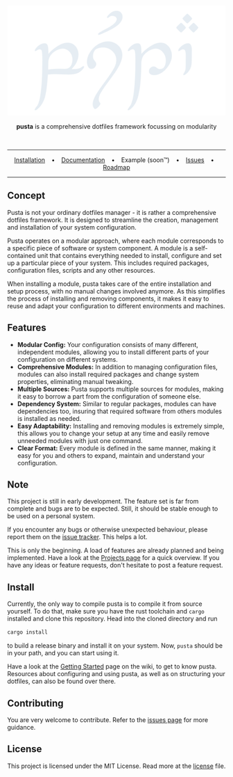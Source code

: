 <div align="center">
  <picture>
    <source media="(prefers-color-scheme: dark)" srcset="assets/title-dark.svg">
    <source media="(prefers-color-scheme: light)" srcset="assets/title-light.svg">
    <img alt="pusta transcribed in tengwar" src="assets/title-dark.svg">
  </picture>

  <br>

  **pusta** is a comprehensive dotfiles framework focussing on modularity

  <br>

  ---
  
  [Installation](#install) &ensp; • &ensp; [Documentation](../../wiki) &ensp; • &ensp; Example (soon™)  &ensp; • &ensp; [Issues](../../issues) &ensp; • &ensp; [Roadmap](../../../../users/VirtCode/projects/2)

  ---
</div>

## Concept
Pusta is not your ordinary dotfiles manager - it is rather a comprehensive dotfiles framework. It is designed to streamline the creation, management and installation of your system configuration.

Pusta operates on a modular approach, where each module corresponds to a specific piece of software or system component. A module is a self-contained unit that contains everything needed to install, configure and set up a particular piece of your system. This includes required packages, configuration files, scripts and any other resources.

When installing a module, pusta takes care of the entire installation and setup process, with no manual changes involved anymore. As this simplifies the process of installing and removing components, it makes it easy to reuse and adapt your configuration to different environments and machines. 

## Features
- **Modular Config:** Your configuration consists of many different, independent modules, allowing you to install different parts of your configuration on different systems. 
- **Comprehensive Modules:** In addition to managing configuration files, modules can also install required packages and change system properties, eliminating manual tweaking.
- **Multiple Sources:** Pusta supports multiple sources for modules, making it easy to borrow a part from the configuration of someone else.
- **Dependency System:** Similar to regular packages, modules can have dependencies too, insuring that required software from others modules is installed as needed.
- **Easy Adaptability:** Installing and removing modules is extremely simple, this allows you to change your setup at any time and easily remove unneeded modules with just one command.
- **Clear Format:** Every module is defined in the same manner, making it easy for you and others to expand, maintain and understand your configuration.

## Note
This project is still in early development. The feature set is far from complete and bugs are to be expected. Still, it should be stable enough to be used on a personal system.

If you encounter any bugs or otherwise unexpected behaviour, please report them on the [issue tracker](../../issues). This helps a lot.

This is only the beginning. A load of features are already planned and being implemented. Have a look at the [Projects page](../../../../users/VirtCode/projects/2) for a quick overview. If you have any ideas or feature requests, don't hesitate to post a feature request.

## Install
Currently, the only way to compile pusta is to compile it from source yourself. To do that, make sure you have the rust toolchain and ```cargo``` installed and clone this repository. Head into the cloned directory and run 
```sh
cargo install
```
to build a release binary and install it on your system. Now, ```pusta``` should be in your path, and you can start using it.

Have a look at the [Getting Started](../../wiki/getting-started) page on the wiki, to get to know pusta. Resources about configuring and using pusta, as well as on structuring your dotfiles, can also be found over there.

## Contributing
You are very welcome to contribute. Refer to the [issues page](../../issues) for more guidance.

## License
This project is licensed under the MIT License. Read more at the [license](LICENSE.txt) file.